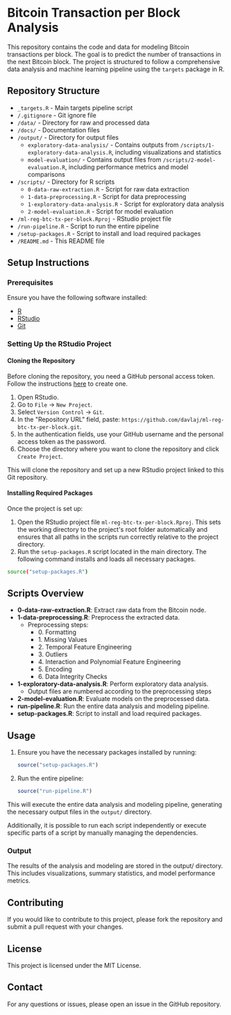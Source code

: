 # Bitcoin Transaction per Block Analysis

This repository contains the code and data for modeling Bitcoin transactions per block. The goal is to predict the number of transactions in the next Bitcoin block. The project is structured to follow a comprehensive data analysis and machine learning pipeline using the `targets` package in R.

## Repository Structure

- `_targets.R` - Main targets pipeline script
- `/.gitignore` - Git ignore file
- `/data/` - Directory for raw and processed data
- `/docs/` - Documentation files
- `/output/` - Directory for output files
  - `exploratory-data-analysis/` - Contains outputs from `/scripts/1-exploratory-data-analysis.R`, including visualizations and statistics
  - `model-evaluation/` - Contains output files from `/scripts/2-model-evaluation.R`, including performance metrics and model comparisons
- `/scripts/` - Directory for R scripts
  - `0-data-raw-extraction.R` - Script for raw data extraction
  - `1-data-preprocessing.R` - Script for data preprocessing
  - `1-exploratory-data-analysis.R` - Script for exploratory data analysis
  - `2-model-evaluation.R` - Script for model evaluation
- `/ml-reg-btc-tx-per-block.Rproj` - RStudio project file
- `/run-pipeline.R` - Script to run the entire pipeline
- `/setup-packages.R` - Script to install and load required packages
- `/README.md` - This README file

## Setup Instructions

### Prerequisites

Ensure you have the following software installed:

- [R](https://cran.r-project.org/)
- [RStudio](https://www.rstudio.com/)
- [Git](https://git-scm.com/)

### Setting Up the RStudio Project

#### Cloning the Repository

Before cloning the repository, you need a GitHub personal access token. Follow the instructions [here](https://docs.github.com/en/authentication/keeping-your-account-and-data-secure/creating-a-personal-access-token) to create one.

1. Open RStudio.
2. Go to `File` -> `New Project`.
3. Select `Version Control` -> `Git`.
4. In the "Repository URL" field, paste: `https://github.com/davlaj/ml-reg-btc-tx-per-block.git`.
5. In the authentication fields, use your GitHub username and the personal access token as the password.
6. Choose the directory where you want to clone the repository and click `Create Project`.

This will clone the repository and set up a new RStudio project linked to this Git repository.

#### Installing Required Packages

Once the project is set up:

1. Open the RStudio project file `ml-reg-btc-tx-per-block.Rproj`. This sets the working directory to the project's root folder automatically and ensures that all paths in the scripts run correctly relative to the project directory.
2. Run the `setup-packages.R` script located in the main directory. The following command installs and loads all necessary packages.

```sh
source("setup-packages.R")
```

## Scripts Overview

- **0-data-raw-extraction.R**: Extract raw data from the Bitcoin node.
- **1-data-preprocessing.R**: Preprocess the extracted data.
  - Preprocessing steps:
      - 0\. Formatting
      - 1\. Missing Values
      - 2\. Temporal Feature Engineering
      - 3\. Outliers
      - 4\. Interaction and Polynomial Feature Engineering
      - 5\. Encoding
      - 6\. Data Integrity Checks
- **1-exploratory-data-analysis.R**: Perform exploratory data analysis.
  - Output files are numbered according to the preprocessing steps
- **2-model-evaluation.R**: Evaluate models on the preprocessed data.
- **run-pipeline.R**: Run the entire data analysis and modeling pipeline.
- **setup-packages.R**: Script to install and load required packages.

## Usage

1. Ensure you have the necessary packages installed by running:
    ```r
    source("setup-packages.R")
    ```

2. Run the entire pipeline:
    ```r
    source("run-pipeline.R")
    ```

This will execute the entire data analysis and modeling pipeline, generating the necessary output files in the `output/` directory.

Additionally, it is possible to run each script independently or execute specific parts of a script by manually managing the dependencies.

### Output
The results of the analysis and modeling are stored in the output/ directory. This includes visualizations, summary statistics, and model performance metrics.

## Contributing
If you would like to contribute to this project, please fork the repository and submit a pull request with your changes.

## License
This project is licensed under the MIT License.

## Contact
For any questions or issues, please open an issue in the GitHub repository.
